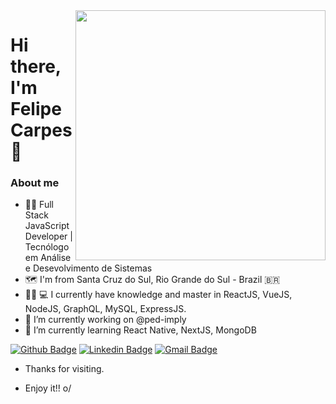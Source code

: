  <img align="right" width="400" border-radius="50px" height="400" src="https://i.pinimg.com/564x/2a/d5/58/2ad558557717da44df3977299f4af90a.jpg">

# Hi there, I'm Felipe Carpes 👋

### About me 

- 👨‍💻 Full Stack JavaScript Developer | Tecnólogo em Análise e Desevolvimento de Sistemas
- 🗺 I'm from Santa Cruz do Sul, Rio Grande do Sul - Brazil 🇧🇷
- 🧙‍♂ 💻 I currently have knowledge and master in ReactJS, VueJS, NodeJS, GraphQL, MySQL, ExpressJS.
- 🔭 I’m currently working on @ped-imply
- 🌱 I’m currently learning React Native, NextJS, MongoDB

[![Github Badge](https://img.shields.io/badge/-Github-000?style=flat-square&logo=Github&logoColor=white&link=https://github.com/felipecarpes)](https://github.com/felipecarpes)
[![Linkedin Badge](https://img.shields.io/badge/-LinkedIn-blue?style=flat-square&logo=Linkedin&logoColor=white&link=https://www.linkedin.com/in/felipe-carpes-b3aa9b186/)](https://www.linkedin.com/in/felipe-carpes-b3aa9b186/)
[![Gmail Badge](https://img.shields.io/badge/-Gmail-c14438?style=flat-square&logo=Gmail&logoColor=white&link=mailto:carpesz94@gmail.com)](mailto:carpesz94@gmail.com)

 - Thanks for visiting. 

- Enjoy it!! o/
